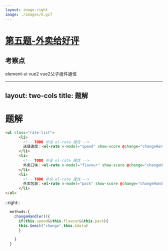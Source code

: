 ```yaml
---
layout: image-right
image: ./images/5.gif
---
```




# [第五题-外卖给好评](https://www.lanqiao.cn/problems/5140/learning)

## 考察点

element-ui vue2 vue2父子组件通信

---
layout: two-cols
title: 题解
---

# 题解

<div class="mr-3">

``` html
<ul class="rate-list">
      <li>
        <!-- TODO 补全 el-rate 属性 -->
        送餐速度：<el-rate v-model="speed" show-score @change="changeHandler"></el-rate>
      </li>
      <li>
        <!-- TODO 补全 el-rate 属性 -->
        外卖口味：<el-rate v-model="flavour" show-score @change="changeHandler"></el-rate>
      </li>
      <li>
        <!-- TODO 补全 el-rate 属性 -->
        外卖包装：<el-rate v-model="pack" show-score @change="changeHandler"></el-rate>
      </li>
</ul>
```

</div>
::right::

<div class="ml-3 mt-14">

``` js
  methods:{
    changeHandler(){
      if(this.speed&&this.flavour&&this.pack){
      this.$emit("change",this.$data)
      }

    }
  }
```
</div>
